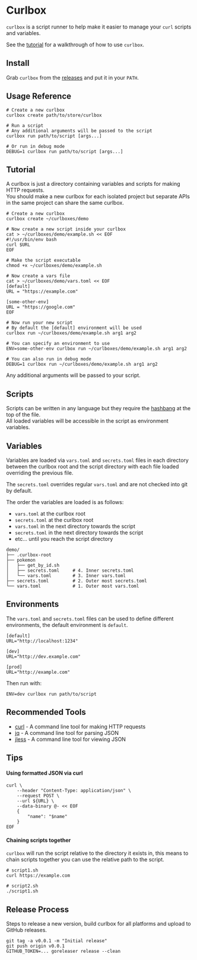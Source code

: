 # Curlbox

`curlbox` is a script runner to help make it easier to manage your `curl` scripts and variables.  

See the [tutorial](#tutorial) for a walkthrough of how to use `curlbox`.  

## Install

Grab `curlbox` from the [releases](https://github.com/danstewart/curlbox/releases) and put it in your `PATH`.
<!-- TODO: Add instructions with `go install` -->

## Usage Reference

```shell
# Create a new curlbox
curlbox create path/to/store/curlbox

# Run a script
# Any additional arguments will be passed to the script
curlbox run path/to/script [args...]

# Or run in debug mode
DEBUG=1 curlbox run path/to/script [args...]
```

## Tutorial

A curlbox is just a directory containing variables and scripts for making HTTP requests.  
You should make a new curlbox for each isolated project but separate APIs in the same project can share the same curlbox.

```shell
# Create a new curlbox
curlbox create ~/curlboxes/demo

# Now create a new script inside your curlbox
cat > ~/curlboxes/demo/example.sh << EOF
#!/usr/bin/env bash
curl $URL
EOF

# Make the script executable
chmod +x ~/curlboxes/demo/example.sh

# Now create a vars file
cat > ~/curlboxes/demo/vars.toml << EOF
[default]
URL = "https://example.com"

[some-other-env]
URL = "https://google.com"
EOF

# Now run your new script
# By default the [default] environment will be used
curlbox run ~/curlboxes/demo/example.sh arg1 arg2

# You can specify an environment to use
ENV=some-other-env curlbox run ~/curlboxes/demo/example.sh arg1 arg2

# You can also run in debug mode
DEBUG=1 curlbox run ~/curlboxes/demo/example.sh arg1 arg2
```

Any additional arguments will be passed to your script.  

## Scripts

Scripts can be written in any language but they require the [hashbang](https://en.wikipedia.org/wiki/Shebang_(Unix)) at the top of the file.  
All loaded variables will be accessible in the script as environment variables.

## Variables

Variables are loaded via `vars.toml` and `secrets.toml` files in each directory between the curlbox root and the script directory with each file loaded overriding the previous file.

The `secrets.toml` overrides regular `vars.toml` and are not checked into git by default.

The order the variables are loaded is as follows:
- `vars.toml` at the curlbox root
- `secrets.toml` at the curlbox root
- `vars.toml` in the next directory towards the script
- `secrets.toml` in the next directory towards the script
- etc... until you reach the script directory

```
demo/
├── .curlbox-root
├── pokemon
│   ├── get_by_id.sh
│   ├── secrets.toml     # 4. Inner secrets.toml
│   └── vars.toml        # 3. Inner vars.toml
├── secrets.toml         # 2. Outer most secrets.toml
└── vars.toml            # 1. Outer most vars.toml
```

## Environments

The `vars.toml` and `secrets.toml` files can be used to define different environments, the default environment is `default`.

```shell
[default]
URL="http://localhost:1234"

[dev]
URL="http://dev.example.com"

[prod]
URL="http://example.com"
```

Then run with:
```shell
ENV=dev curlbox run path/to/script
```

## Recommended Tools

- [curl](https://curl.se/) - A command line tool for making HTTP requests
- [jq](https://stedolan.github.io/jq/) - A command line tool for parsing JSON
- [jless](https://jless.io/) - A command line tool for viewing JSON

## Tips

#### Using formatted JSON via curl

```shell
curl \
    --header "Content-Type: application/json" \
    --request POST \
    --url ${URL} \
    --data-binary @- << EOF
    {
        "name": "$name"
    }
EOF
```

#### Chaining scripts together

`curlbox` will run the script relative to the directory it exists in, this means to chain scripts together you can use the relative path to the script.

```shell
# script1.sh
curl https://example.com
```

```shell
# script2.sh
./script1.sh
```

## Release Process

Steps to release a new version, build curlbox for all platforms and upload to GitHub releases.

```shell
git tag -a v0.0.1 -m "Initial release"
git push origin v0.0.1
GITHUB_TOKEN=... goreleaser release --clean
```
